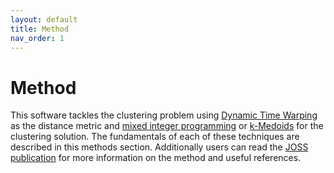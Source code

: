 ```yaml
---
layout: default
title: Method
nav_order: 1
---
```



# Method

This software tackles the clustering problem using [Dynamic Time Warping](2_dtw.md) as the distance metric and [mixed integer programming](3_mip.md) or [k-Medoids](4_k-Medoids.md) for the clustering solution. The fundamentals of each of these techniques are described in this methods section. Additionally users can read the [JOSS publication](../5_publications/joss_paper.md) for more information on the method and useful references.
